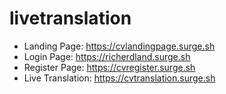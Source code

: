 # livetranslation
- Landing Page: https://cvlandingpage.surge.sh
- Login Page: https://richerdland.surge.sh
- Register Page: https://cvregister.surge.sh
- Live Translation: https://cvtranslation.surge.sh
